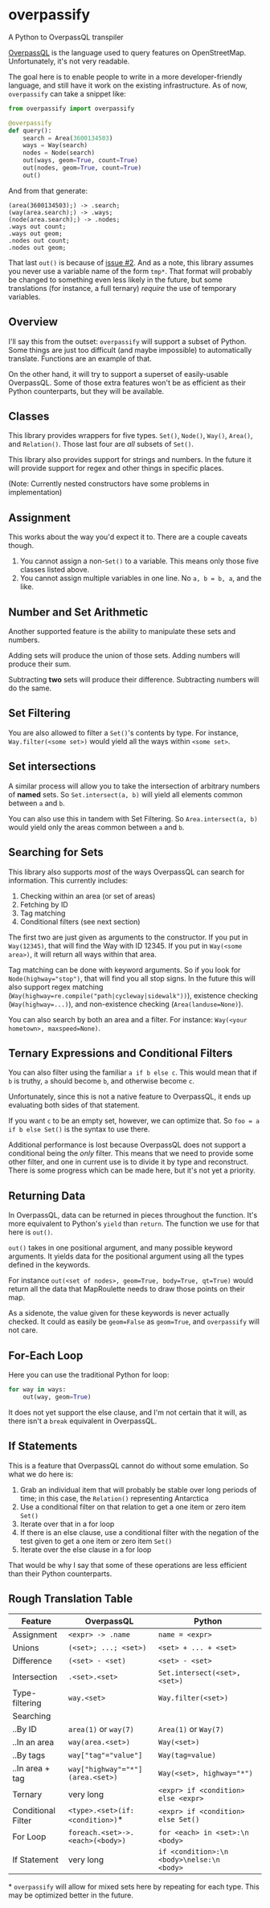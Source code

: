 # overpassify
A Python to OverpassQL transpiler

[OverpassQL](http://wiki.openstreetmap.org/wiki/Overpass_API/Overpass_QL) is the language used to query features on OpenStreetMap. Unfortunately, it's not very readable.

The goal here is to enable people to write in a more developer-friendly language, and still have it work on the existing infrastructure. As of now, `overpassify` can take a snippet like:

```Python
from overpassify import overpassify

@overpassify
def query():
    search = Area(3600134503)
    ways = Way(search)
    nodes = Node(search)
    out(ways, geom=True, count=True)
    out(nodes, geom=True, count=True)
    out()
```

And from that generate:

```OverpassQL
(area(3600134503);) -> .search;
(way(area.search);) -> .ways;
(node(area.search);) -> .nodes;
.ways out count;
.ways out geom;
.nodes out count;
.nodes out geom;
```

That last `out()` is because of [issue #2](https://github.com/gappleto97/overpassify/issues/2). And as a note, this library assumes you never use a variable name of the form `tmp*`. That format will probably be changed to something even less likely in the future, but some translations (for instance, a full ternary) *require* the use of temporary variables.

## Overview

I'll say this from the outset: `overpassify` will support a subset of Python. Some things are just too difficult (and maybe impossible) to automatically translate. Functions are an example of that.

On the other hand, it will try to support a superset of easily-usable OverpassQL. Some of those extra features won't be as efficient as their Python counterparts, but they will be available.

## Classes

This library provides wrappers for five types. `Set()`, `Node()`, `Way()`, `Area()`, and `Relation()`. Those last four are *all* subsets of `Set()`.

This library also provides support for strings and numbers. In the future it will provide support for regex and other things in specific places.

(Note: Currently nested constructors have some problems in implementation)

## Assignment

This works about the way you'd expect it to. There are a couple caveats though.

1. You cannot assign a non-`Set()` to a variable. This means only those five classes listed above.
2. You cannot assign multiple variables in one line. No `a, b = b, a`, and the like.

## Number and Set Arithmetic

Another supported feature is the ability to manipulate these sets and numbers.

Adding sets will produce the union of those sets. Adding numbers will produce their sum.

Subtracting **two** sets will produce their difference. Subtracting numbers will do the same.

## Set Filtering

You are also allowed to filter a `Set()`'s contents by type. For instance, `Way.filter(<some set>)` would yield all the ways within `<some set>`.

## Set intersections

A similar process will allow you to take the intersection of arbitrary numbers of **named** sets. So `Set.intersect(a, b)` will yield all elements common between `a` and `b`.

You can also use this in tandem with Set Filtering. So `Area.intersect(a, b)` would yield only the areas common between `a` and `b`.

## Searching for Sets

This library also supports *most* of the ways OverpassQL can search for information. This currently includes:

1. Checking within an area (or set of areas)
2. Fetching by ID
3. Tag matching
4. Conditional filters (see next section)

The first two are just given as arguments to the constructor. If you put in `Way(12345)`, that will find the Way with ID 12345. If you put in `Way(<some area>)`, it will return all ways within that area.

Tag matching can be done with keyword arguments. So if you look for `Node(highway="stop")`, that will find you all stop signs. In the future this will also support regex matching (`Way(highway=re.compile("path|cycleway|sidewalk"))`), existence checking (`Way(highway=...)`), and non-existence checking (`Area(landuse=None)`).

You can also search by both an area and a filter. For instance: `Way(<your hometown>, maxspeed=None)`.

## Ternary Expressions and Conditional Filters

You can also filter using the familiar `a if b else c`. This would mean that if `b` is truthy, `a` should become `b`, and otherwise become `c`.

Unfortunately, since this is not a native feature to OverpassQL, it ends up evaluating both sides of that statement.

If you want `c` to be an empty set, however, we can optimize that. So `foo = a if b else Set()` is the syntax to use there.

Additional performance is lost because OverpassQL does not support a conditional being the *only* filter. This means that we need to provide some other filter, and one in current use is to divide it by type and reconstruct. There is some progress which can be made here, but it's not yet a priority.

## Returning Data

In OverpassQL, data can be returned in pieces throughout the function. It's more equivalent to Python's `yield` than `return`. The function we use for that here is `out()`.

`out()` takes in one positional argument, and many possible keyword arguments. It yields data for the positional argument using all the types defined in the keywords.

For instance `out(<set of nodes>, geom=True, body=True, qt=True)` would return all the data that MapRoulette needs to draw those points on their map.

As a sidenote, the value given for these keywords is never actually checked. It could as easily be `geom=False` as `geom=True`, and `overpassify` will not care.

## For-Each Loop

Here you can use the traditional Python for loop:

```Python
for way in ways:
    out(way, geom=True)
```

It does not yet support the else clause, and I'm not certain that it will, as there isn't a `break` equivalent in OverpassQL.

## If Statements

This is a feature that OverpassQL cannot do without some emulation. So what we do here is:

1. Grab an individual item that will probably be stable over long periods of time; in this case, the `Relation()` representing Antarctica
2. Use a conditional filter on that relation to get a one item or zero item `Set()`
3. Iterate over that in a for loop
4. If there is an else clause, use a conditional filter with the negation of the test given to get a one item or zero item `Set()`
5. Iterate over the else clause in a for loop

That would be why I say that some of these operations are less efficient than their Python counterparts.

## Rough Translation Table

| Feature            | OverpassQL                        | Python                                           |
| ------------------ | --------------------------------- | ------------------------------------------------ |
| Assignment         | `<expr> -> .name`                 | `name = <expr> `                                 |
| Unions             | `(<set>; ...; <set>)`             | `<set> + ... + <set>`                            |
| Difference         | `(<set> - <set)`                  | `<set> - <set>`                                  |
| Intersection       | `.<set>.<set>`                    | `Set.intersect(<set>, <set>)`                    |
| Type-filtering     | `way.<set>`                       | `Way.filter(<set>)`                              |
| Searching          |                                   |                                                  |
| ..By ID            | `area(1)` or `way(7)`             | `Area(1)` or `Way(7)`                            |
| ..In an area       | `way(area.<set>)`                 | `Way(<set>)`                                     |
| ..By tags          | `way["tag"="value"]`              | `Way(tag=value)`                                 |
| ..In area + tag    | `way["highway"="*"](area.<set>)`  | `Way(<set>, highway="*")`                        |
| Ternary            | very long                         | `<expr> if <condition> else <expr>`              |
| Conditional Filter | `<type>.<set>(if: <condition>)`\* | `<expr> if <condition> else Set()`               |
| For Loop           | `foreach.<set>->.<each>(<body>)`  | `for <each> in <set>:\n    <body>`               |
| If Statement       | very long                         | `if <condition>:\n    <body>\nelse:\n    <body>` |

\* `overpassify` will allow for mixed sets here by repeating for each type. This may be optimized better in the future.
